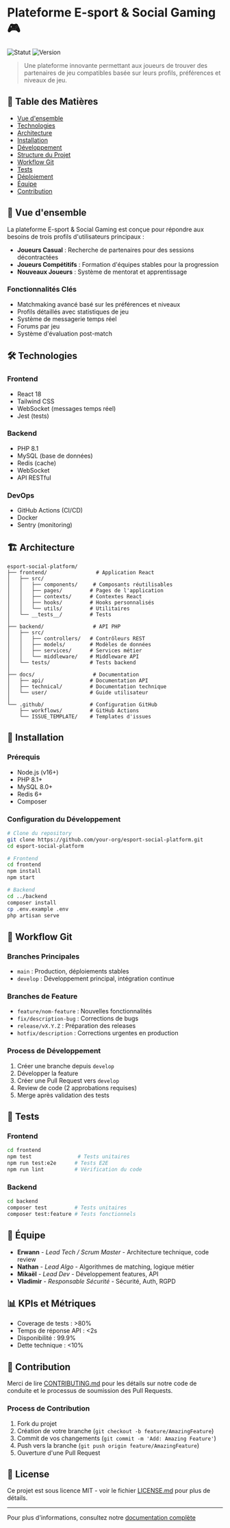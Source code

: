 # Plateforme E-sport & Social Gaming 🎮

![Statut](https://img.shields.io/badge/status-en%20développement-yellow)
![Version](https://img.shields.io/badge/version-1.0.0-blue)

> Une plateforme innovante permettant aux joueurs de trouver des partenaires de jeu compatibles basée sur leurs profils, préférences et niveaux de jeu.

## 📑 Table des Matières

- [Vue d'ensemble](#vue-densemble)
- [Technologies](#technologies)
- [Architecture](#architecture)
- [Installation](#installation)
- [Développement](#développement)
- [Structure du Projet](#structure-du-projet)
- [Workflow Git](#workflow-git)
- [Tests](#tests)
- [Déploiement](#déploiement)
- [Équipe](#équipe)
- [Contribution](#contribution)

## 🎯 Vue d'ensemble

La plateforme E-sport & Social Gaming est conçue pour répondre aux besoins de trois profils d'utilisateurs principaux :

- **Joueurs Casual** : Recherche de partenaires pour des sessions décontractées
- **Joueurs Compétitifs** : Formation d'équipes stables pour la progression
- **Nouveaux Joueurs** : Système de mentorat et apprentissage

### Fonctionnalités Clés

- Matchmaking avancé basé sur les préférences et niveaux
- Profils détaillés avec statistiques de jeu
- Système de messagerie temps réel
- Forums par jeu
- Système d'évaluation post-match

## 🛠 Technologies

### Frontend
- React 18
- Tailwind CSS
- WebSocket (messages temps réel)
- Jest (tests)

### Backend
- PHP 8.1
- MySQL (base de données)
- Redis (cache)
- WebSocket
- API RESTful

### DevOps
- GitHub Actions (CI/CD)
- Docker
- Sentry (monitoring)

## 🏗 Architecture

```
esport-social-platform/
├── frontend/                # Application React
│   ├── src/
│   │   ├── components/     # Composants réutilisables
│   │   ├── pages/         # Pages de l'application
│   │   ├── contexts/      # Contextes React
│   │   ├── hooks/         # Hooks personnalisés
│   │   └── utils/         # Utilitaires
│   └── __tests__/         # Tests
│
├── backend/                # API PHP
│   ├── src/
│   │   ├── controllers/   # Contrôleurs REST
│   │   ├── models/        # Modèles de données
│   │   ├── services/      # Services métier
│   │   └── middleware/    # Middleware API
│   └── tests/             # Tests backend
│
├── docs/                   # Documentation
│   ├── api/               # Documentation API
│   ├── technical/         # Documentation technique
│   └── user/              # Guide utilisateur
│
└── .github/               # Configuration GitHub
    ├── workflows/         # GitHub Actions
    └── ISSUE_TEMPLATE/    # Templates d'issues
```

## 🚀 Installation

### Prérequis

- Node.js (v16+)
- PHP 8.1+
- MySQL 8.0+
- Redis 6+
- Composer

### Configuration du Développement

```bash
# Clone du repository
git clone https://github.com/your-org/esport-social-platform.git
cd esport-social-platform

# Frontend
cd frontend
npm install
npm start

# Backend
cd ../backend
composer install
cp .env.example .env
php artisan serve
```

## 🌿 Workflow Git

### Branches Principales

- `main` : Production, déploiements stables
- `develop` : Développement principal, intégration continue

### Branches de Feature

- `feature/nom-feature` : Nouvelles fonctionnalités
- `fix/description-bug` : Corrections de bugs
- `release/vX.Y.Z` : Préparation des releases
- `hotfix/description` : Corrections urgentes en production

### Process de Développement

1. Créer une branche depuis `develop`
2. Développer la feature
3. Créer une Pull Request vers `develop`
4. Review de code (2 approbations requises)
5. Merge après validation des tests

## 🧪 Tests

### Frontend

```bash
cd frontend
npm test               # Tests unitaires
npm run test:e2e      # Tests E2E
npm run lint          # Vérification du code
```

### Backend

```bash
cd backend
composer test         # Tests unitaires
composer test:feature # Tests fonctionnels
```

## 👥 Équipe

- **Erwann** - _Lead Tech / Scrum Master_ - Architecture technique, code review
- **Nathan** - _Lead Algo_ - Algorithmes de matching, logique métier
- **Mikaël** - _Lead Dev_ - Développement features, API
- **Vladimir** - _Responsable Sécurité_ - Sécurité, Auth, RGPD

## 📊 KPIs et Métriques

- Coverage de tests : >80%
- Temps de réponse API : <2s
- Disponibilité : 99.9%
- Dette technique : <10%

## 🤝 Contribution

Merci de lire [CONTRIBUTING.md](CONTRIBUTING.md) pour les détails sur notre code de conduite et le processus de soumission des Pull Requests.

### Process de Contribution

1. Fork du projet
2. Création de votre branche (`git checkout -b feature/AmazingFeature`)
3. Commit de vos changements (`git commit -m 'Add: Amazing Feature'`)
4. Push vers la branche (`git push origin feature/AmazingFeature`)
5. Ouverture d'une Pull Request

## 📝 License

Ce projet est sous licence MIT - voir le fichier [LICENSE.md](LICENSE.md) pour plus de détails.

---

Pour plus d'informations, consultez notre [documentation complète](docs/)
